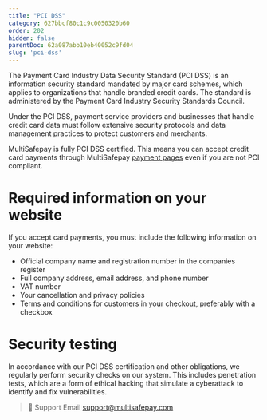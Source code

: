 ```yaml
---
title: "PCI DSS"
category: 627bbcf80c1c9c0050320b60
order: 202
hidden: false
parentDoc: 62a087abb10eb40052c9fd04
slug: 'pci-dss'
---
```


The Payment Card Industry Data Security Standard (PCI DSS) is an information security standard mandated by major card schemes, which applies to organizations that handle branded credit cards. The standard is administered by the Payment Card Industry Security Standards Council.

Under the PCI DSS, payment service providers and businesses that handle credit card data must follow extensive security protocols and data management practices to protect customers and merchants. 

MultiSafepay is fully PCI DSS certified. This means you can accept credit card payments through MultiSafepay [payment pages](/payment-pages/) even if you are not PCI compliant.

# Required information on your website
If you accept card payments, you must include the following information on your website:

- Official company name and registration number in the companies register
- Full company address, email address, and phone number
- VAT number 
- Your cancellation and privacy policies
- Terms and conditions for customers in your checkout, preferably with a checkbox 

# Security testing 
In accordance with our PCI DSS certification and other obligations, we regularly perform security checks on our system. This includes penetration tests, which are a form of ethical hacking that simulate a cyberattack to identify and fix vulnerabilities.
<br>

> 💬  Support
> Email <support@multisafepay.com>
